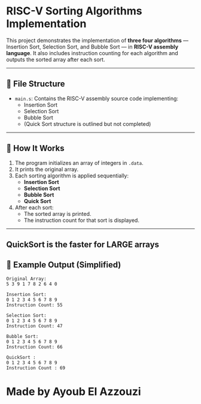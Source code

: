# RISC-V Sorting Algorithms Implementation

This project demonstrates the implementation of **three four algorithms** — Insertion Sort, Selection Sort, and Bubble Sort — in **RISC-V assembly language**. It also includes instruction counting for each algorithm and outputs the sorted array after each sort.

---

## 📁 File Structure

- `main.s`: Contains the RISC-V assembly source code implementing:
  - Insertion Sort
  - Selection Sort
  - Bubble Sort
  - (Quick Sort structure is outlined but not completed)

---

## 🚀 How It Works

1. The program initializes an array of integers in `.data`.
2. It prints the original array.
3. Each sorting algorithm is applied sequentially:
   - **Insertion Sort**
   - **Selection Sort**
   - **Bubble Sort**
   - **Quick Sort**
4. After each sort:
   - The sorted array is printed.
   - The instruction count for that sort is displayed.

---

## QuickSort is the faster for LARGE arrays 

## 🧾 Example Output (Simplified)

```text
Original Array: 
5 3 9 1 7 8 2 6 4 0 

Insertion Sort: 
0 1 2 3 4 5 6 7 8 9 
Instruction Count: 55

Selection Sort:
0 1 2 3 4 5 6 7 8 9 
Instruction Count: 47

Bubble Sort:
0 1 2 3 4 5 6 7 8 9 
Instruction Count: 66

QuickSort :
0 1 2 3 4 5 6 7 8 9
Instruction Count : 69

```

# Made by Ayoub El Azzouzi
